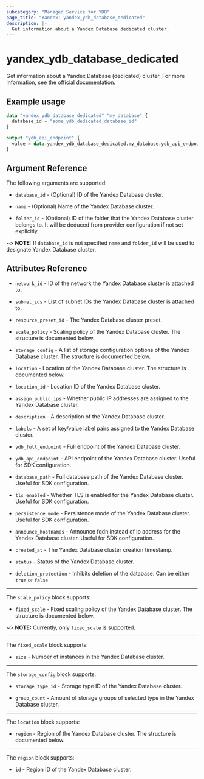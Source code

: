 ```yaml
---
subcategory: "Managed Service for YDB"
page_title: "Yandex: yandex_ydb_database_dedicated"
description: |-
  Get information about a Yandex Database dedicated cluster.
---
```



# yandex_ydb_database_dedicated




Get information about a Yandex Database (dedicated) cluster. For more information, see [the official documentation](https://cloud.yandex.com/en/docs/ydb/concepts/serverless_and_dedicated).

## Example usage

```terraform
data "yandex_ydb_database_dedicated" "my_database" {
  database_id = "some_ydb_dedicated_database_id"
}

output "ydb_api_endpoint" {
  value = data.yandex_ydb_database_dedicated.my_database.ydb_api_endpoint
}
```

## Argument Reference

The following arguments are supported:

* `database_id` - (Optional) ID of the Yandex Database cluster.

* `name` - (Optional) Name of the Yandex Database cluster.

* `folder_id` - (Optional) ID of the folder that the Yandex Database cluster belongs to. It will be deduced from provider configuration if not set explicitly.

~> **NOTE:** If `database_id` is not specified `name` and `folder_id` will be used to designate Yandex Database cluster.

## Attributes Reference

* `network_id` - ID of the network the Yandex Database cluster is attached to.

* `subnet_ids` - List of subnet IDs the Yandex Database cluster is attached to.

* `resource_preset_id` - The Yandex Database cluster preset.

* `scale_policy` - Scaling policy of the Yandex Database cluster. The structure is documented below.

* `storage_config` - A list of storage configuration options of the Yandex Database cluster. The structure is documented below.

* `location` - Location of the Yandex Database cluster. The structure is documented below.

* `location_id` - Location ID of the Yandex Database cluster.

* `assign_public_ips` - Whether public IP addresses are assigned to the Yandex Database cluster.

* `description` - A description of the Yandex Database cluster.

* `labels` - A set of key/value label pairs assigned to the Yandex Database cluster.

* `ydb_full_endpoint` - Full endpoint of the Yandex Database cluster.

* `ydb_api_endpoint` - API endpoint of the Yandex Database cluster. Useful for SDK configuration.

* `database_path` - Full database path of the Yandex Database cluster. Useful for SDK configuration.

* `tls_enabled` - Whether TLS is enabled for the Yandex Database cluster. Useful for SDK configuration.

* `persistence_mode` - Persistence mode of the Yandex Database cluster. Useful for SDK configuration.

* `announce_hostnames` - Announce fqdn instead of ip address for the Yandex Database cluster. Useful for SDK configuration.

* `created_at` - The Yandex Database cluster creation timestamp.

* `status` - Status of the Yandex Database cluster.

* `deletion_protection` - Inhibits deletion of the database. Can be either `true` or `false`

---

The `scale_policy` block supports:

* `fixed_scale` - Fixed scaling policy of the Yandex Database cluster. The structure is documented below.

~> **NOTE:** Currently, only `fixed_scale` is supported.

---

The `fixed_scale` block supports:

* `size` - Number of instances in the Yandex Database cluster.

---

The `storage_config` block supports:

* `storage_type_id` - Storage type ID of the Yandex Database cluster.

* `group_count` - Amount of storage groups of selected type in the Yandex Database cluster.

---

The `location` block supports:

* `region` - Region of the Yandex Database cluster. The structure is documented below.

---

The `region` block supports:

* `id` - Region ID of the Yandex Database cluster.
